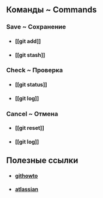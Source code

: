 ## Команды ~ Commands
### Save ~ Сохранение
- #### [[git add]]
- #### [[git stash]]
### Check ~ Проверка
- #### [[git status]]
- #### [[git log]]
### Cancel ~ Отмена
- #### [[git reset]]
- #### [[git log]]

## Полезные ссылки
- #### [githowto](https://githowto.com/ru)
- #### [atlassian](https://www.atlassian.com/ru/git)